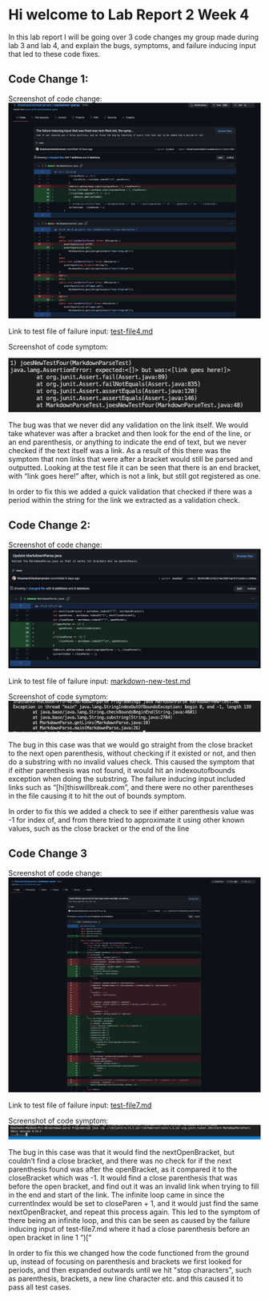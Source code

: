 # Hi welcome to Lab Report 2 Week 4

In this lab report I will be going over 3 code changes my group made during lab 3 and lab 4, and explain the bugs, symptoms, and failure inducing input that led to these code fixes.

## Code Change 1:
Screenshot of code change:
![FirstCodeChange](lab-report-2-files/FirstCodeChange.png)

Link to test file of failure input:
[test-file4.md](https://shashankvenkatramani.github.io/cse15l-lab-reports/lab-report-2-files/test-file7.md)

Screenshot of code symptom:

![FirstCodeSymptom](lab-report-2-files/FirstCodeSymptom.png)

The bug was that we never did any validation on the link itself. We would take whatever was after a bracket and then look for the end of the line, or an end parenthesis, or anything to indicate the end of text, but we never checked if the text itself was a link. As a result of this there was the symptom that non links that were after a bracket would still be parsed and outputted. Looking at the test file it can be seen that there is an end bracket, with “link goes here!” after, which is not a link, but still got registered as one.

In order to fix this we added a quick validation that checked if there was a period within the string for the link we extracted as a validation check.

## Code Change 2:
Screenshot of code change:
![SecondCodeChange](lab-report-2-files/SecondCodeChange.png)

Link to test file of failure input:
[markdown-new-test.md](https://shashankvenkatramani.github.io/cse15l-lab-reports/lab-report-2-files/markdown-new-test.md)

Screenshot of code symptom:
![SecondCodeSymptom](lab-report-2-files/SecondCodeSymptom.png)

The bug in this case was that we would go straight from the close bracket to the next open parenthesis, without checking if it existed or not, and then do a substring with no invalid values check. This caused the symptom that if either parenthesis was not found, it would hit an indexoutofbounds exception when doing the substring. The failure inducing input included links such as “​​[hi]thiswillbreak.com”, and there were no other parentheses in the file causing it to hit the out of bounds symptom.

In order to fix this we added a check to see if either parenthesis value was -1 for index of, and from there tried to approximate it using other known values, such as the close bracket or the end of the line

## Code Change 3
Screenshot of code change:
![ThirdCodeChange](lab-report-2-files/ThirdCodeChange.png)

Link to test file of failure input:
[test-file7.md](https://shashankvenkatramani.github.io/cse15l-lab-reports/lab-report-2-files/test-file7.md)

Screenshot of code symptom:
![ThirdCodeSymptom](lab-report-2-files/ThirdCodeSymptom.png)

The bug in this case was that it would find the nextOpenBracket, but couldn’t find a close bracket, and there was no check for if the next parenthesis found was after the openBracket, as it compared it to the closeBracket which was -1. It would find a close parenthesis that was before the open bracket, and find out it was an invalid link when trying to fill in the end and start of the link. The infinite loop came in since the currentIndex would be set to closeParen + 1, and it would just find the same nextOpenBracket, and repeat this process again. This led to the symptom of there being an infinite loop, and this can be seen as caused by the failure inducing input of test-file7.md where it had a close parenthesis before an open bracket in line 1 “)[“

In order to fix this we changed how the code functioned from the ground up, instead of focusing on parenthesis and brackets we first looked for periods, and then expanded outwards until we hit "stop characters", such as parenthesis, brackets, a new line character etc. and this caused it to pass all test cases.
